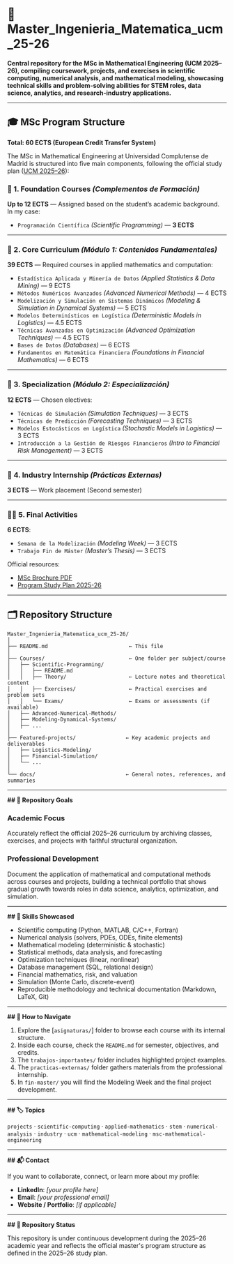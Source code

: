 
# 📘 Master_Ingenieria_Matematica_ucm_25-26

**Central repository for the MSc in Mathematical Engineering (UCM 2025–26), compiling coursework, projects, and exercises in scientific computing, numerical analysis, and mathematical modeling, showcasing technical skills and problem-solving abilities for STEM roles, data science, analytics, and research-industry applications.**

---

## 🎓 MSc Program Structure

**Total: 60 ECTS (European Credit Transfer System)**

The MSc in Mathematical Engineering at Universidad Complutense de Madrid is structured into five main components, following the official study plan ([UCM 2025–26](https://www.ucm.es/estudios/2025-26/master-ingenieriamatematica-plan)):

### 🧱 1. Foundation Courses *(Complementos de Formación)*  
**Up to 12 ECTS** — Assigned based on the student’s academic background.  
In my case:

- `Programación Científica` *(Scientific Programming)* — **3 ECTS**

---

### 📘 2. Core Curriculum *(Módulo 1: Contenidos Fundamentales)*  
**39 ECTS** — Required courses in applied mathematics and computation:

- `Estadística Aplicada y Minería de Datos` *(Applied Statistics & Data Mining)* — 9 ECTS  
- `Métodos Numéricos Avanzados` *(Advanced Numerical Methods)* — 4 ECTS  
- `Modelización y Simulación en Sistemas Dinámicos` *(Modeling & Simulation in Dynamical Systems)* — 5 ECTS  
- `Modelos Determinísticos en Logística` *(Deterministic Models in Logistics)* — 4.5 ECTS  
- `Técnicas Avanzadas en Optimización` *(Advanced Optimization Techniques)* — 4.5 ECTS  
- `Bases de Datos` *(Databases)* — 6 ECTS  
- `Fundamentos en Matemática Financiera` *(Foundations in Financial Mathematics)* — 6 ECTS  

---

### 🧪 3. Specialization *(Módulo 2: Especialización)*  
**12 ECTS** — Chosen electives:

- `Técnicas de Simulación` *(Simulation Techniques)* — 3 ECTS  
- `Técnicas de Predicción` *(Forecasting Techniques)* — 3 ECTS  
- `Modelos Estocásticos en Logística` *(Stochastic Models in Logistics)* — 3 ECTS  
- `Introducción a la Gestión de Riesgos Financieros` *(Intro to Financial Risk Management)* — 3 ECTS  

---

### 🏢 4. Industry Internship *(Prácticas Externas)*  
**3 ECTS** — Work placement (Second semester)

---

### 🧑‍💻 5. Final Activities  
**6 ECTS**:

- `Semana de la Modelización` *(Modeling Week)* — 3 ECTS  
- `Trabajo Fin de Máster` *(Master’s Thesis)* — 3 ECTS


Official resources:  
- [MSc Brochure PDF](https://www.ucm.es/data/cont/docs/titulaciones/104.pdf)  
- [Program Study Plan 2025-26](https://www.ucm.es/estudios/2025-26/master-ingenieriamatematica-plan)

---

## 🗂️ Repository Structure

```plaintext
Master_Ingenieria_Matematica_ucm_25-26/
│
├── README.md                          ← This file
│
├── Courses/                           ← One folder per subject/course
│   ├── Scientific-Programming/
│   │   ├── README.md
│   │   ├── Theory/                    ← Lecture notes and theoretical content
│   │   ├── Exercises/                 ← Practical exercises and problem sets
│   │   └── Exams/                     ← Exams or assessments (if available)
│   ├── Advanced-Numerical-Methods/
│   ├── Modeling-Dynamical-Systems/
│   ├── ...
│
├── Featured-projects/                ← Key academic projects and deliverables
│   ├── Logistics-Modeling/
│   ├── Financial-Simulation/
│   └── ...
│
└── docs/                             ← General notes, references, and summaries
```
---

**## 🎯 Repository Goals**

### Academic Focus  
Accurately reflect the official 2025–26 curriculum by archiving classes, exercises, and projects with faithful structural organization.

### Professional Development  
Document the application of mathematical and computational methods across courses and projects, building a technical portfolio that shows gradual growth towards roles in data science, analytics, optimization, and simulation.

---

**## 🧠 Skills Showcased**

- Scientific computing (Python, MATLAB, C/C++, Fortran)  
- Numerical analysis (solvers, PDEs, ODEs, finite elements)  
- Mathematical modeling (deterministic & stochastic)  
- Statistical methods, data analysis, and forecasting  
- Optimization techniques (linear, nonlinear)  
- Database management (SQL, relational design)  
- Financial mathematics, risk, and valuation  
- Simulation (Monte Carlo, discrete-event)  
- Reproducible methodology and technical documentation (Markdown, LaTeX, Git)

---

**## 🧭 How to Navigate**

1. Explore the [`asignaturas/`] folder to browse each course with its internal structure.  
2. Inside each course, check the `README.md` for semester, objectives, and credits.  
3. The `trabajos-importantes/` folder includes highlighted project examples.  
4. The `practicas-externas/` folder gathers materials from the professional internship.  
5. In `fin-master/` you will find the Modeling Week and the final project development.

---

**## 🏷️ Topics**

`projects` · `scientific-computing` · `applied-mathematics` · `stem` · `numerical-analysis` · `industry` · `ucm` · `mathematical-modeling` · `msc-mathematical-engineering`

---

**## 📬 Contact**

If you want to collaborate, connect, or learn more about my profile:

- **LinkedIn**: _[your profile here]_  
- **Email**: _[your professional email]_  
- **Website / Portfolio**: _[if applicable]_

---

**## 🚧 Repository Status**

This repository is under continuous development during the 2025–26 academic year and reflects the official master's program structure as defined in the 2025–26 study plan.


